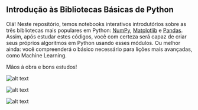 ## Introdução às Bibliotecas Básicas de Python

Olá! Neste repositório, temos notebooks interativos introdutórios sobre as três bibliotecas mais populares em Python: [NumPy](https://numpy.org/), [Matplotlib](https://matplotlib.org/) e [Pandas](https://pandas.pydata.org/). Assim, após estudar estes códigos, você com certeza será capaz de criar seus próprios algoritmos em Python usando esses módulos. Ou melhor ainda: você compreenderá o básico necessário para lições mais avançadas, como Machine Learning. 

Mãos à obra e bons estudos!

![alt text](https://neuraspike.com/wp-content/uploads/2020/11/thumbnail_numpy_tutorial_logo-neuraspike.png.png)

![alt text](https://upload.wikimedia.org/wikipedia/commons/0/01/Created_with_Matplotlib-logo.svg)

![alt text](https://images.opencollective.com/pandas/6e5c060/logo/256.png)
